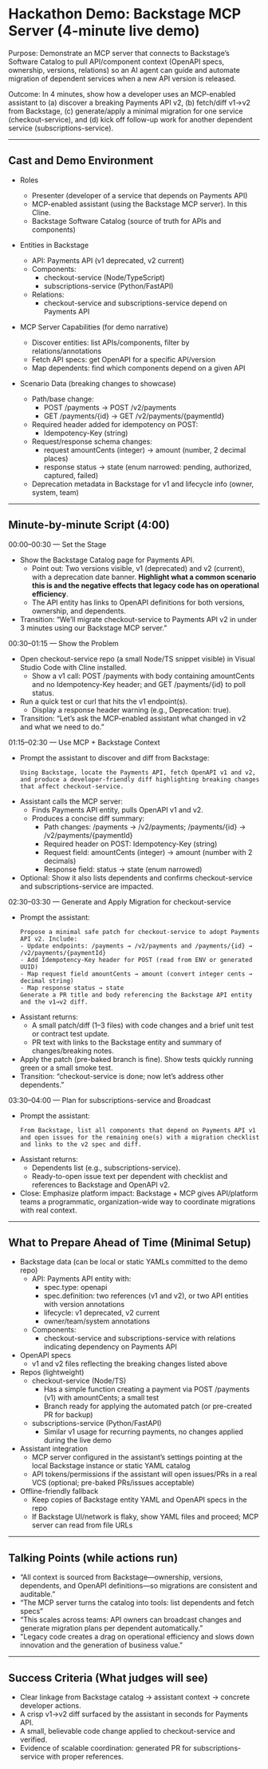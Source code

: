# Hackathon Demo: Backstage MCP Server (4-minute live demo)

Purpose: Demonstrate an MCP server that connects to Backstage’s Software Catalog to pull API/component context (OpenAPI specs, ownership, versions, relations) so an AI agent can guide and automate migration of dependent services when a new API version is released.

Outcome: In 4 minutes, show how a developer uses an MCP-enabled assistant to (a) discover a breaking Payments API v2, (b) fetch/diff v1→v2 from Backstage, (c) generate/apply a minimal migration for one service (checkout-service), and (d) kick off follow-up work for another dependent service (subscriptions-service).

---

## Cast and Demo Environment

- Roles
  - Presenter (developer of a service that depends on Payments API)
  - MCP-enabled assistant (using the Backstage MCP server). In this Cline. 
  - Backstage Software Catalog (source of truth for APIs and components)

- Entities in Backstage
  - API: Payments API (v1 deprecated, v2 current)
  - Components:
    - checkout-service (Node/TypeScript)
    - subscriptions-service (Python/FastAPI)
  - Relations:
    - checkout-service and subscriptions-service depend on Payments API

- MCP Server Capabilities (for demo narrative)
  - Discover entities: list APIs/components, filter by relations/annotations
  - Fetch API specs: get OpenAPI for a specific API/version
  - Map dependents: find which components depend on a given API

- Scenario Data (breaking changes to showcase)
  - Path/base change:
    - POST /payments → POST /v2/payments
    - GET /payments/{id} → GET /v2/payments/{paymentId}
  - Required header added for idempotency on POST:
    - Idempotency-Key (string)
  - Request/response schema changes:
    - request amountCents (integer) → amount (number, 2 decimal places)
    - response status → state (enum narrowed: pending, authorized, captured, failed)
  - Deprecation metadata in Backstage for v1 and lifecycle info (owner, system, team)

---

## Minute-by-minute Script (4:00)

00:00–00:30 — Set the Stage
- Show the Backstage Catalog page for Payments API.
  - Point out: Two versions visible, v1 (deprecated) and v2 (current), with a deprecation date banner. **Highlight what a common scenario this is and the negative effects that legacy code has on operational efficiency**. 
  - The API entity has links to OpenAPI definitions for both versions, ownership, and dependents.
- Transition: “We’ll migrate checkout-service to Payments API v2 in under 3 minutes using our Backstage MCP server.”

00:30–01:15 — Show the Problem
- Open checkout-service repo (a small Node/TS snippet visible) in Visual Studio Code with Cline installed.
  - Show a v1 call: POST /payments with body containing amountCents and no Idempotency-Key header; and GET /payments/{id} to poll status.
- Run a quick test or curl that hits the v1 endpoint(s).
  - Display a response header warning (e.g., Deprecation: true).
- Transition: “Let’s ask the MCP-enabled assistant what changed in v2 and what we need to do.”

01:15–02:30 — Use MCP + Backstage Context
- Prompt the assistant to discover and diff from Backstage:
  ```
  Using Backstage, locate the Payments API, fetch OpenAPI v1 and v2, and produce a developer-friendly diff highlighting breaking changes that affect checkout-service.
  ```
- Assistant calls the MCP server:
  - Finds Payments API entity, pulls OpenAPI v1 and v2.
  - Produces a concise diff summary:
    - Path changes: /payments → /v2/payments; /payments/{id} → /v2/payments/{paymentId}
    - Required header on POST: Idempotency-Key (string)
    - Request field: amountCents (integer) → amount (number with 2 decimals)
    - Response field: status → state (enum narrowed)
- Optional: Show it also lists dependents and confirms checkout-service and subscriptions-service are impacted.

02:30–03:30 — Generate and Apply Migration for checkout-service
- Prompt the assistant:
  ```
  Propose a minimal safe patch for checkout-service to adopt Payments API v2. Include:
  - Update endpoints: /payments → /v2/payments and /payments/{id} → /v2/payments/{paymentId}
  - Add Idempotency-Key header for POST (read from ENV or generated UUID)
  - Map request field amountCents → amount (convert integer cents → decimal string)
  - Map response status → state
  Generate a PR title and body referencing the Backstage API entity and the v1→v2 diff.
  ```
- Assistant returns:
  - A small patch/diff (1–3 files) with code changes and a brief unit test or contract test update.
  - PR text with links to the Backstage entity and summary of changes/breaking notes.
- Apply the patch (pre-baked branch is fine). Show tests quickly running green or a small smoke test.
- Transition: “checkout-service is done; now let’s address other dependents.”

03:30–04:00 — Plan for subscriptions-service and Broadcast
- Prompt the assistant:
  ```
  From Backstage, list all components that depend on Payments API v1 and open issues for the remaining one(s) with a migration checklist and links to the v2 spec and diff.
  ```
- Assistant returns:
  - Dependents list (e.g., subscriptions-service).
  - Ready-to-open issue text per dependent with checklist and references to Backstage and OpenAPI v2.
- Close: Emphasize platform impact: Backstage + MCP gives API/platform teams a programmatic, organization-wide way to coordinate migrations with real context.

---

## What to Prepare Ahead of Time (Minimal Setup)

- Backstage data (can be local or static YAMLs committed to the demo repo)
  - API: Payments API entity with:
    - spec.type: openapi
    - spec.definition: two references (v1 and v2), or two API entities with version annotations
    - lifecycle: v1 deprecated, v2 current
    - owner/team/system annotations
  - Components:
    - checkout-service and subscriptions-service with relations indicating dependency on Payments API
- OpenAPI specs
  - v1 and v2 files reflecting the breaking changes listed above
- Repos (lightweight)
  - checkout-service (Node/TS)
    - Has a simple function creating a payment via POST /payments (v1) with amountCents; a small test
    - Branch ready for applying the automated patch (or pre-created PR for backup)
  - subscriptions-service (Python/FastAPI)
    - Similar v1 usage for recurring payments, no changes applied during the live demo
- Assistant integration
  - MCP server configured in the assistant’s settings pointing at the local Backstage instance or static YAML catalog
  - API tokens/permissions if the assistant will open issues/PRs in a real VCS (optional; pre-baked PRs/issues acceptable)
- Offline-friendly fallback
  - Keep copies of Backstage entity YAML and OpenAPI specs in the repo
  - If Backstage UI/network is flaky, show YAML files and proceed; MCP server can read from file URLs

---

## Talking Points (while actions run)

- “All context is sourced from Backstage—ownership, versions, dependents, and OpenAPI definitions—so migrations are consistent and auditable.”
- “The MCP server turns the catalog into tools: list dependents and fetch specs”
- “This scales across teams: API owners can broadcast changes and generate migration plans per dependent automatically.”
- "Legacy code creates a drag on operational efficiency and slows down innovation and the generation of business value."

---

## Success Criteria (What judges will see)

- Clear linkage from Backstage catalog → assistant context → concrete developer actions.
- A crisp v1→v2 diff surfaced by the assistant in seconds for Payments API.
- A small, believable code change applied to checkout-service and verified.
- Evidence of scalable coordination: generated PR for subscriptions-service with proper references.
